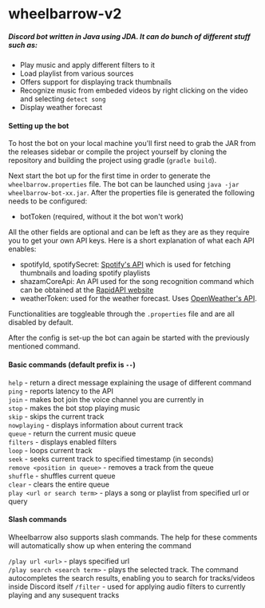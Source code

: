 # wheelbarrow-v2
##### Discord bot written in Java using JDA. It can do bunch of different stuff such as:
- Play music and apply different filters to it
- Load playlist from various sources
- Offers support for displaying track thumbnails
- Recognize music from embeded videos by right clicking on the video and selecting `detect song`
- Display weather forecast

#### Setting up the bot

To host the bot on your local machine you'll first need to grab the JAR from the releases sidebar or compile the project
yourself by cloning the repository and building the project using gradle (`gradle build`).

Next start the bot up for the first time in order to generate the `wheelbarrow.properties` file.
The bot can be launched using `java -jar wheelbarrow-bot-xx.jar`. After the properties file is
generated the following needs to be configured:
- botToken (required, without it the bot won't work)

All the other fields are optional and can be left as they are as they require you to get your own API keys. Here is a short
explanation of what each API enables:

- spotifyId, spotifySecret: [Spotify's API](https://developer.spotify.com/) which is used for fetching thumbnails and loading spotify playlists
- shazamCoreApi: An API used for the song recognition command which can be obtained at the [RapidAPI website](https://rapidapi.com/tipsters/api/shazam-core/)
- weatherToken: used for the weather forecast. Uses [OpenWeather's API](https://openweathermap.org/api).

Functionalities are toggleable through the `.properties` file and are all disabled by default.

After the config is set-up the bot can again be started with the previously mentioned command.

#### Basic commands (default prefix is `--`)

`help` - return a direct message explaining the usage of different command  
`ping` - reports latency to the API  
`join` - makes bot join the voice channel you are currently in  
`stop` - makes the bot stop playing music  
`skip` - skips the current track  
`nowplaying` - displays information about current track  
`queue` - return the current music queue  
`filters` - displays enabled filters  
`loop` - loops current track  
`seek` <timestamp in seconds> - seeks current track to specified timestamp (in seconds)  
`remove <position in queue>` - removes a track from the queue  
`shuffle` - shuffles current queue  
`clear` - clears the entire queue  
`play <url or search term>` - plays a song or playlist from specified url or query  

#### Slash commands
Wheelbarrow also supports slash commands. The help for these comments will automatically show up when entering the command

`/play url <url>` - plays specified url  
`/play search <search term>` - plays the selected track. The command autocompletes the search results, enabling you to search for tracks/videos inside Discord itself
`/filter` - used for applying audio filters to currently playing and any susequent tracks

